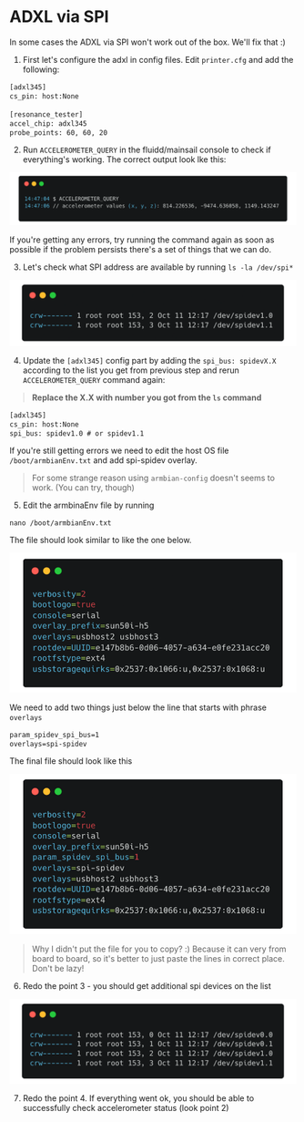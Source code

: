 # ADXL via SPI

In some cases the ADXL via SPI won't work out of the box. We'll fix that :)


1. First let's configure the adxl in config files. Edit `printer.cfg` and add the following:

```
[adxl345]
cs_pin: host:None

[resonance_tester]
accel_chip: adxl345
probe_points: 60, 60, 20
```

2. Run `ACCELEROMETER_QUERY` in the fluidd/mainsail console to check if everything's working. The correct output look lke this:

![](images/installation/query-acc.png)

If you're getting any errors, try running the command again as soon as possible if the problem persists there's a set of things that we can do.

3. Let's check what SPI address are available by running `ls -la /dev/spi*`

![alt text](images/extras/ls-incorrect.png)

4. Update the `[adxl345]` config part by adding the `spi_bus: spidevX.X` according to the list you get from previous step and rerun `ACCELEROMETER_QUERY` command again:
> **Replace the X.X with number you got from the `ls` command**
```
[adxl345]
cs_pin: host:None
spi_bus: spidev1.0 # or spidev1.1
```

If you're still getting errors we need to edit the host OS file `/boot/armbianEnv.txt` and add spi-spidev overlay.
>For some strange reason using `armbian-config` doesn't seems to work. (You can try, though)

5. Edit the armbinaEnv file by running

```
nano /boot/armbianEnv.txt
```

The file should look similar to like the one below.

![armbianEnv-incorrect.png](images/extras/armbianEnv-incorrect.png)

We need to add two things just below the line that starts with phrase `overlays`

```
param_spidev_spi_bus=1
overlays=spi-spidev
```

The final file should look like this

![armbianEnv-correct.png](images/extras/armbianEnv-correct.png)

> Why I didn't put the file for you to copy? :) Because it can very from board to board, so it's better to just paste the lines in correct place. Don't be lazy!

6. Redo the point 3 - you should get additional spi devices on the list

![alt text](images/extras/ls-correct.png)

7. Redo the point 4. If everything went ok, you should be able to successfully check accelerometer status (look point 2)
